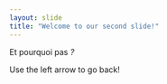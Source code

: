 ```yaml
---
layout: slide
title: "Welcome to our second slide!"
---
```

Et pourquoi pas *?*

Use the left arrow to go back!
